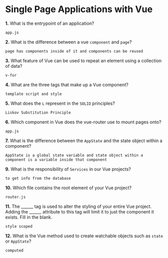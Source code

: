 # Single Page Applications with Vue

**1.** What is the entrypoint of an application?
<!-- enter you answer in the space below -->
```
app.js
```
**2.** What is the difference between a vue `component` and `page`?
<!-- enter you answer in the space below -->
```
page has components inside of it and components can be reused
```
**3.** What feature of Vue can be used to repeat an element using a collection of data?
<!-- enter you answer in the space below -->
```
v-for
```
**4.** What are the three tags that make up a Vue component?
<!-- enter you answer in the space below -->
```
template script and style
```
**5.** What does the `L` represent in the `SOLID` principles?
<!-- enter you answer in the space below -->
```
Liskov Substitution Principle 
```
**6.** Which component in Vue does the vue-router use to mount pages onto?
<!-- enter you answer in the space below -->
```
app.js
```
**7.** What is the difference between the `AppState` and the state object within a component?
<!-- enter you answer in the space below -->
```
AppState is a global state variable and state object within a component is a variable inside that component
```
**9.** What is the responsibility of `Services` in our Vue projects?
<!-- enter you answer in the space below -->
```
to get info from the database
```
**10.** Which file contains the root element of your Vue project?
<!-- enter you answer in the space below -->
```
router.js
```
**11.** The ______ tag is used to alter the styling of your entire Vue project.  Adding the ______ attribute to this tag will limit it to just the component it exists.  Fill in the blank.
<!-- enter you answer in the space below -->
```
style scoped
```
**12.** What is the Vue method used to create watchable objects such as `state` or `AppState`?
<!-- enter you answer in the space below -->
```
computed
```